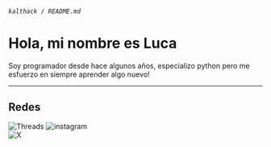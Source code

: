 ###### `kalthack / README.md`
# Hola, mi nombre es Luca


Soy programador desde hace algunos años, especializo python pero me esfuerzo en siempre aprender algo nuevo!

---
## Redes
![Threads](https://img.shields.io/badge/Threads-Sigueme-black?style=flat&logo=Threads&logoColor=black&labelColor=white&link=https%3A%2F%2Fwww.threads.net%2F%40luca_.apt)
![instagram](https://img.shields.io/badge/Instagram-Sigueme-%23b901ee?style=flat&logo=Instagram&logoColor=black&labelColor=%23ff9d00&link=https%3A%2F%2Fwww.instagram.com%2Fluca_.apt%2F)  
![X](https://img.shields.io/badge/%20-Sigueme-black?style=flat&logo=X&logoColor=black&labelColor=white&link=https%3A%2F%2Ftwitter.com%2FKalt47045)
